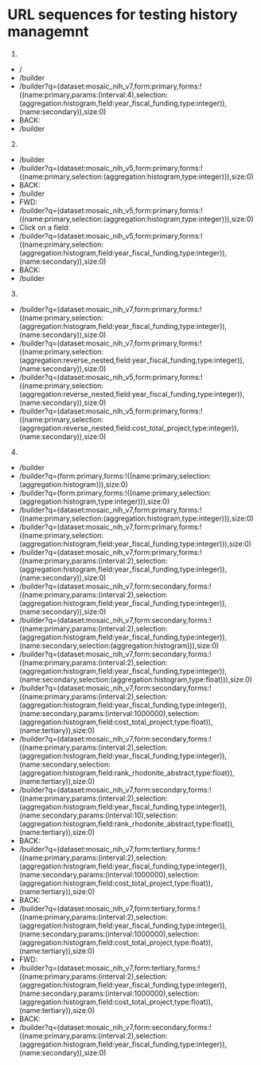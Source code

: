 # URL sequences for testing history managemnt

1.
  - /
  - /builder
  - /builder?q=(dataset:mosaic_nih_v7,form:primary,forms:!((name:primary,params:(interval:4),selection:(aggregation:histogram,field:year_fiscal_funding,type:integer)),(name:secondary)),size:0)
  - BACK: 
  - /builder

2.
  - /builder
  - /builder?q=(dataset:mosaic_nih_v5,form:primary,forms:!((name:primary,selection:(aggregation:histogram,type:integer))),size:0)
  - BACK:
  - /builder
  - FWD:
  - /builder?q=(dataset:mosaic_nih_v5,form:primary,forms:!((name:primary,selection:(aggregation:histogram,type:integer))),size:0)
  - Click on a field:
  - /builder?q=(dataset:mosaic_nih_v5,form:primary,forms:!((name:primary,selection:(aggregation:histogram,field:year_fiscal_funding,type:integer)),(name:secondary)),size:0)
  - BACK:
  - /builder

3.
  - /builder?q=(dataset:mosaic_nih_v7,form:primary,forms:!((name:primary,selection:(aggregation:histogram,field:year_fiscal_funding,type:integer)),(name:secondary)),size:0)
  - /builder?q=(dataset:mosaic_nih_v7,form:primary,forms:!((name:primary,selection:(aggregation:reverse_nested,field:year_fiscal_funding,type:integer)),(name:secondary)),size:0)
  - /builder?q=(dataset:mosaic_nih_v5,form:primary,forms:!((name:primary,selection:(aggregation:reverse_nested,field:year_fiscal_funding,type:integer)),(name:secondary)),size:0)
  - /builder?q=(dataset:mosaic_nih_v5,form:primary,forms:!((name:primary,selection:(aggregation:reverse_nested,field:cost_total_project,type:integer)),(name:secondary)),size:0)

4.
  - /builder
  - /builder?q=(form:primary,forms:!((name:primary,selection:(aggregation:histogram))),size:0)
  - /builder?q=(form:primary,forms:!((name:primary,selection:(aggregation:histogram,type:integer))),size:0)
  - /builder?q=(dataset:mosaic_nih_v7,form:primary,forms:!((name:primary,selection:(aggregation:histogram,type:integer))),size:0)
  - /builder?q=(dataset:mosaic_nih_v7,form:primary,forms:!((name:primary,selection:(aggregation:histogram,field:year_fiscal_funding,type:integer))),size:0)
  - /builder?q=(dataset:mosaic_nih_v7,form:primary,forms:!((name:primary,params:(interval:2),selection:(aggregation:histogram,field:year_fiscal_funding,type:integer)),(name:secondary)),size:0)
  - /builder?q=(dataset:mosaic_nih_v7,form:secondary,forms:!((name:primary,params:(interval:2),selection:(aggregation:histogram,field:year_fiscal_funding,type:integer)),(name:secondary)),size:0)
  - /builder?q=(dataset:mosaic_nih_v7,form:secondary,forms:!((name:primary,params:(interval:2),selection:(aggregation:histogram,field:year_fiscal_funding,type:integer)),(name:secondary,selection:(aggregation:histogram))),size:0)
  - /builder?q=(dataset:mosaic_nih_v7,form:secondary,forms:!((name:primary,params:(interval:2),selection:(aggregation:histogram,field:year_fiscal_funding,type:integer)),(name:secondary,selection:(aggregation:histogram,type:float))),size:0)
  - /builder?q=(dataset:mosaic_nih_v7,form:secondary,forms:!((name:primary,params:(interval:2),selection:(aggregation:histogram,field:year_fiscal_funding,type:integer)),(name:secondary,params:(interval:1000000),selection:(aggregation:histogram,field:cost_total_project,type:float)),(name:tertiary)),size:0)
  - /builder?q=(dataset:mosaic_nih_v7,form:secondary,forms:!((name:primary,params:(interval:2),selection:(aggregation:histogram,field:year_fiscal_funding,type:integer)),(name:secondary,selection:(aggregation:histogram,field:rank_rhodonite_abstract,type:float)),(name:tertiary)),size:0)
  - /builder?q=(dataset:mosaic_nih_v7,form:secondary,forms:!((name:primary,params:(interval:2),selection:(aggregation:histogram,field:year_fiscal_funding,type:integer)),(name:secondary,params:(interval:10),selection:(aggregation:histogram,field:rank_rhodonite_abstract,type:float)),(name:tertiary)),size:0)
  - BACK:
  - /builder?q=(dataset:mosaic_nih_v7,form:tertiary,forms:!((name:primary,params:(interval:2),selection:(aggregation:histogram,field:year_fiscal_funding,type:integer)),(name:secondary,params:(interval:1000000),selection:(aggregation:histogram,field:cost_total_project,type:float)),(name:tertiary)),size:0)
  - BACK:
  - /builder?q=(dataset:mosaic_nih_v7,form:tertiary,forms:!((name:primary,params:(interval:2),selection:(aggregation:histogram,field:year_fiscal_funding,type:integer)),(name:secondary,params:(interval:1000000),selection:(aggregation:histogram,field:cost_total_project,type:float)),(name:tertiary)),size:0)
  - FWD:
  - /builder?q=(dataset:mosaic_nih_v7,form:tertiary,forms:!((name:primary,params:(interval:2),selection:(aggregation:histogram,field:year_fiscal_funding,type:integer)),(name:secondary,params:(interval:1000000),selection:(aggregation:histogram,field:cost_total_project,type:float)),(name:tertiary)),size:0)
  - BACK:
  - /builder?q=(dataset:mosaic_nih_v7,form:secondary,forms:!((name:primary,params:(interval:2),selection:(aggregation:histogram,field:year_fiscal_funding,type:integer)),(name:secondary)),size:0)
